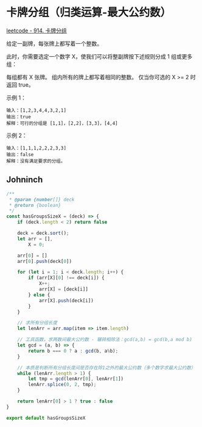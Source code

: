 # 卡牌分组（归类运算-最大公约数）

[leetcode - 914. 卡牌分组](https://leetcode-cn.com/problems/x-of-a-kind-in-a-deck-of-cards/)

给定一副牌，每张牌上都写着一个整数。

此时，你需要选定一个数字 X，使我们可以将整副牌按下述规则分成 1 组或更多组：

每组都有 X 张牌。
组内所有的牌上都写着相同的整数。
仅当你可选的 X >= 2 时返回 true。

示例 1：
```
输入：[1,2,3,4,4,3,2,1]
输出：true
解释：可行的分组是 [1,1]，[2,2]，[3,3]，[4,4]
```
示例 2：
```
输入：[1,1,1,2,2,2,3,3]
输出：false
解释：没有满足要求的分组。
```

## Johninch
```js
/**
 * @param {number[]} deck
 * @return {boolean}
 */
const hasGroupsSizeX = (deck) => {
    if (deck.length < 2) return false

    deck = deck.sort();
    let arr = [],
        X = 0;

    arr[0] = []
    arr[0].push(deck[0])

    for (let i = 1; i < deck.length; i++) {
        if (arr[X][0] !== deck[i]) {
            X++;
            arr[X] = [deck[i]]
        } else {
            arr[X].push(deck[i])    
        }
    }

    // 求所有分组长度
    let lenArr = arr.map(item => item.length)

    // 工具函数，求两数间最大公约数 - 辗转相除法：gcd(a,b) = gcd(b,a mod b)
    let gcd = (a, b) => {
        return b === 0 ? a : gcd(b, a%b);
    }

    // 本质是判断所有分组长度间是否存在除1之外的最大公约数（多个数字求最大公约数）
    while (lenArr.length > 1) {
        let tmp = gcd(lenArr[0], lenArr[1])
        lenArr.splice(0, 2, tmp);
    }

    return lenArr[0] > 1 ? true : false
}

export default hasGroupsSizeX
```